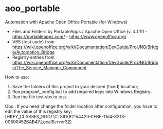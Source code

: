 # aoo_portable
Automation with Apache Open Office Portable (for Windows) 
- Files and Folders by PortableApps / Apache Open Office (v. 4.1.11) - https://portableapps.com/ - https://www.openoffice.org/
- VBS (test code) from https://wiki.openoffice.org/wiki/Documentation/DevGuide/ProUNO/Bridge/Automation_Bridge
- Registry entries from https://wiki.openoffice.org/wiki/Documentation/DevGuide/ProUNO/Bridge/The_Service_Manager_Component

How to use:
1. Save the folders of this project to your desired (fixed) location;
2. Run program\\_config.bat to add required keys into Windows Registry;
3. Run the file test.vbs to test.

Obs.: If you need change the folder location after configuration, you have to edit the value of this registry key:
[HKEY_CLASSES_ROOT\CLSID\{82154420-0FBF-11d4-8313-005004526AB4}\LocalServer32] 
